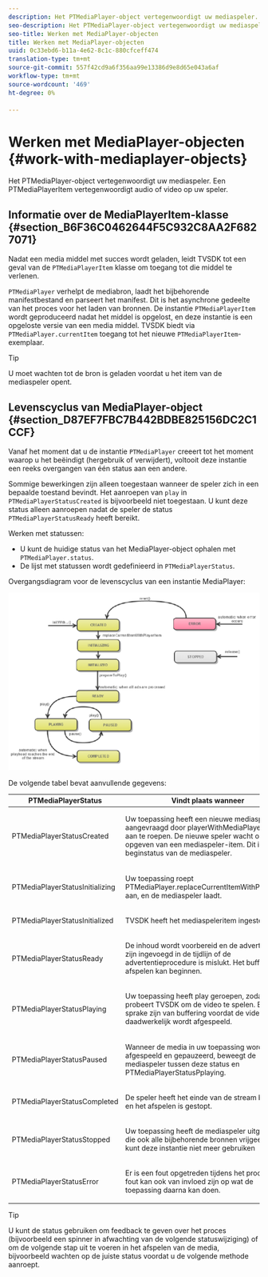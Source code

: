 ```yaml
---
description: Het PTMediaPlayer-object vertegenwoordigt uw mediaspeler. Een PTMediaPlayerItem vertegenwoordigt audio of video op uw speler.
seo-description: Het PTMediaPlayer-object vertegenwoordigt uw mediaspeler. Een PTMediaPlayerItem vertegenwoordigt audio of video op uw speler.
seo-title: Werken met MediaPlayer-objecten
title: Werken met MediaPlayer-objecten
uuid: 0c33ebd6-b11a-4e62-8c1c-880cfceff474
translation-type: tm+mt
source-git-commit: 557f42cd9a6f356aa99e13386d9e8d65e043a6af
workflow-type: tm+mt
source-wordcount: '469'
ht-degree: 0%

---
```



# Werken met MediaPlayer-objecten {#work-with-mediaplayer-objects}

Het PTMediaPlayer-object vertegenwoordigt uw mediaspeler. Een PTMediaPlayerItem vertegenwoordigt audio of video op uw speler.

## Informatie over de MediaPlayerItem-klasse {#section_B6F36C0462644F5C932C8AA2F6827071}

Nadat een media middel met succes wordt geladen, leidt TVSDK tot een geval van de `PTMediaPlayerItem` klasse om toegang tot die middel te verlenen.

`PTMediaPlayer` verhelpt de mediabron, laadt het bijbehorende manifestbestand en parseert het manifest. Dit is het asynchrone gedeelte van het proces voor het laden van bronnen. De instantie `PTMediaPlayerItem` wordt geproduceerd nadat het middel is opgelost, en deze instantie is een opgeloste versie van een media middel. TVSDK biedt via `PTMediaPlayer.currentItem` toegang tot het nieuwe `PTMediaPlayerItem`-exemplaar.

>[!TIP]
>
>U moet wachten tot de bron is geladen voordat u het item van de mediaspeler opent.

## Levenscyclus van MediaPlayer-object {#section_D87EF7FBC7B442BDBE825156DC2C1CCF}

Vanaf het moment dat u de instantie `PTMediaPlayer` creeert tot het moment waarop u het beëindigt (hergebruik of verwijdert), voltooit deze instantie een reeks overgangen van één status aan een andere.

Sommige bewerkingen zijn alleen toegestaan wanneer de speler zich in een bepaalde toestand bevindt. Het aanroepen van `play` in `PTMediaPlayerStatusCreated` is bijvoorbeeld niet toegestaan. U kunt deze status alleen aanroepen nadat de speler de status `PTMediaPlayerStatusReady` heeft bereikt.

Werken met statussen:

* U kunt de huidige status van het MediaPlayer-object ophalen met `PTMediaPlayer.status`.
* De lijst met statussen wordt gedefinieerd in `PTMediaPlayerStatus`.

Overgangsdiagram voor de levenscyclus van een instantie MediaPlayer:
<!--<a id="fig_1C55DE3F186F4B36AFFDCDE90379534C"></a>-->

![](assets/player-state-transitions-diagram-ios2_web.png)

De volgende tabel bevat aanvullende gegevens:

<table id="table_426F0093E4214EA88CD72A7796B58DFD"> 
 <thead> 
  <tr> 
   <th colname="col1" class="entry"><b>PTMediaPlayerStatus</b></th> 
   <th colname="col2" class="entry"><b>Vindt plaats wanneer</b> </th> 
  </tr> 
 </thead>
 <tbody> 
  <tr> 
   <td colname="col1"> <p><span class="codeph"> PTMediaPlayerStatusCreated</span> </p> </td> 
   <td colname="col2"> <p>Uw toepassing heeft een nieuwe mediaspeler aangevraagd door <span class="codeph"> playerWithMediaPlayerItem</span> aan te roepen. De nieuwe speler wacht op het opgeven van een mediaspeler-item. Dit is de beginstatus van de mediaspeler. </p> </td> 
  </tr> 
  <tr> 
   <td colname="col1"> <p> <span class="codeph"> PTMediaPlayerStatusInitializing</span> </p> </td> 
   <td colname="col2"> <p>Uw toepassing roept <span class="codeph"> PTMediaPlayer.replaceCurrentItemWithPlayerItem</span> aan, en de mediaspeler laadt. </p> </td> 
  </tr> 
  <tr> 
   <td colname="col1"> <p><span class="codeph"> PTMediaPlayerStatusInitialized</span> </p> </td> 
   <td colname="col2"> <p>TVSDK heeft het mediaspeleritem ingesteld. </p> </td> 
  </tr> 
  <tr> 
   <td colname="col1"> <p> <span class="codeph"> PTMediaPlayerStatusReady</span> </p> </td> 
   <td colname="col2"> <p>De inhoud wordt voorbereid en de advertenties zijn ingevoegd in de tijdlijn of de advertentieprocedure is mislukt. Het bufferen of afspelen kan beginnen. </p> </td> 
  </tr> 
  <tr> 
   <td colname="col1"> <p><span class="codeph"> PTMediaPlayerStatusPlaying</span> </p> </td> 
   <td colname="col2"> <p>Uw toepassing heeft <span class="codeph"> play</span> geroepen, zodat probeert TVSDK om de video te spelen. Er kan sprake zijn van buffering voordat de video daadwerkelijk wordt afgespeeld. </p> </td> 
  </tr> 
  <tr> 
   <td colname="col1"> <p><span class="codeph"> PTMediaPlayerStatusPaused</span> </p> </td> 
   <td colname="col2"> <p>Wanneer de media in uw toepassing worden afgespeeld en gepauzeerd, beweegt de mediaspeler tussen deze status en <span class="codeph"> PTMediaPlayerStatusPplaying</span>. </p> </td> 
  </tr> 
  <tr> 
   <td colname="col1"> <p><span class="codeph"> PTMediaPlayerStatusCompleted</span> </p> </td> 
   <td colname="col2"> <p>De speler heeft het einde van de stream bereikt en het afspelen is gestopt. </p> </td> 
  </tr> 
  <tr> 
   <td colname="col1"> <p><span class="codeph"> PTMediaPlayerStatusStopped</span> </p> </td> 
   <td colname="col2"> <p>Uw toepassing heeft de mediaspeler uitgebracht, die ook alle bijbehorende bronnen vrijgeeft. U kunt deze instantie niet meer gebruiken </p> </td> 
  </tr> 
  <tr> 
   <td colname="col1"> <p><span class="codeph"> PTMediaPlayerStatusError</span> </p> </td> 
   <td colname="col2"> <p>Er is een fout opgetreden tijdens het proces. Een fout kan ook van invloed zijn op wat de toepassing daarna kan doen. </p> </td> 
  </tr> 
 </tbody> 
</table>

>[!TIP]
>
>U kunt de status gebruiken om feedback te geven over het proces (bijvoorbeeld een spinner in afwachting van de volgende statuswijziging) of om de volgende stap uit te voeren in het afspelen van de media, bijvoorbeeld wachten op de juiste status voordat u de volgende methode aanroept.